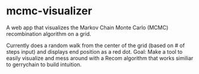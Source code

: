 # mcmc-visualizer
A web app that visualizes the Markov Chain Monte Carlo (MCMC) recombination algorithm on a grid.

Currently does a random walk from the center of the grid (based on # of steps input) and displays end position as a red dot.
Goal: Make a tool to easily visualize and mess around with a Recom algorithm that works similiar to gerrychain to build intuition.
